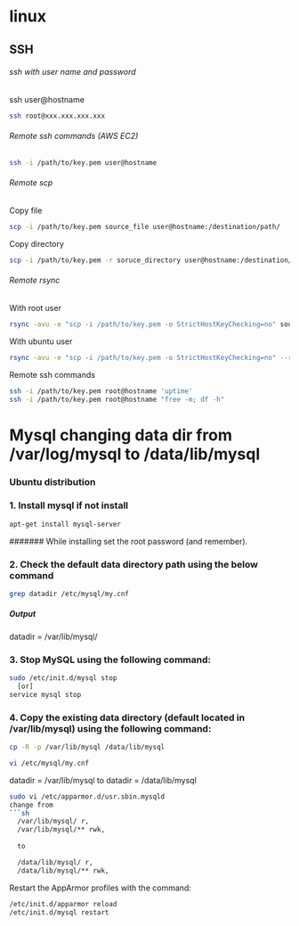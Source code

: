 # linux

## SSH

###### ssh with user name and password

ssh user@hostname
```bash
ssh root@xxx.xxx.xxx.xxx
```
###### Remote ssh commands (AWS EC2)
```sh
ssh -i /path/to/key.pem user@hostname
```
###### Remote scp

Copy file
```sh
scp -i /path/to/key.pem source_file user@hostname:/destination/path/
```
Copy directory
```sh
scp -i /path/to/key.pem -r soruce_directory user@hostname:/destination/directory/
```
###### Remote rsync

With root user
```sh
rsync -avu -e "scp -i /path/to/key.pem -o StrictHostKeyChecking=no" source_file root@hostname:/destination/path/
```
With ubuntu user
```sh
rsync -avu -e "scp -i /path/to/key.pem -o StrictHostKeyChecking=no" --rsync-path="sudo rsync" source_file ubuntu@hostname:/destination/path/
```
Remote ssh commands
```sh
ssh -i /path/to/key.pem root@hostname 'uptime'
ssh -i /path/to/key.pem root@hostname "free -m; df -h"
```

# Mysql changing data dir from /var/log/mysql to /data/lib/mysql

### Ubuntu distribution

### 1. Install mysql if not install
```sh
apt-get install mysql-server
```
####### While installing set the root password (and remember).

### 2. Check the default data directory path using the below command
```sh
grep datadir /etc/mysql/my.cnf
```
##### Output
datadir		= /var/lib/mysql/

### 3. Stop MySQL using the following command:
```sh
sudo /etc/init.d/mysql stop
  [or]
service mysql stop
```
### 4. Copy the existing data directory (default located in /var/lib/mysql) using the following command:
```sh
cp -R -p /var/lib/mysql /data/lib/mysql
```
```sh
vi /etc/mysql/my.cnf
```
datadir = /var/lib/mysql
to
datadir = /data/lib/mysql
```sh
sudo vi /etc/apparmor.d/usr.sbin.mysqld
change from 
```sh
  /var/lib/mysql/ r,
  /var/lib/mysql/** rwk,
 
  to

  /data/lib/mysql/ r,
  /data/lib/mysql/** rwk,

```
Restart the AppArmor profiles with the command:
```sh
/etc/init.d/apparmor reload
/etc/init.d/mysql restart
```
